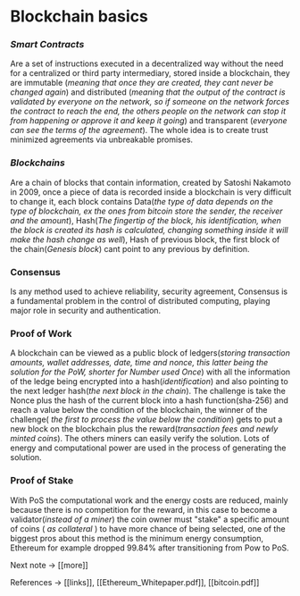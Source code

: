 <h1>Blockchain basics</h1>


 <h3><i>Smart Contracts</i></h3> <p>Are a set of instructions executed in a decentralized way without the need for a centralized or third party intermediary, stored inside a blockchain, they are immutable (<i>meaning that once they are created, they cant never be changed again</i>) and distributed (<i>meaning that the output of the contract is validated by everyone on the network, so if someone on the network forces the contract to reach the end, the others people on the network can stop it from happening or approve it and keep  it going</i>) and transparent (<i>everyone can see the terms of the agreement</i>). The whole idea is to create trust minimized agreements via unbreakable promises.</p>


<h3><i>Blockchains</i></h3> <p>Are a chain of blocks that contain information, created by Satoshi Nakamoto in 2009, once a piece of data is recorded inside a blockchain is very difficult to change it, each block contains Data(<i>the type of data depends on the type of blockchain, ex the ones from  bitcoin store the sender, the receiver and the amount</i>), Hash(<i>The fingertip of the block, his identification, when the block is created its hash is calculated, changing something inside it will make the hash change as well</i>), Hash of previous block, the first block of the chain(<i>Genesis block</i>) cant point to any previous by definition.</p>

<h3>Consensus</h3>
<p> Is any method used to achieve reliability, security agreement, Consensus is a fundamental problem in the control of distributed computing,  playing major role in security and authentication.</p>


<h3>Proof of Work</h3>
<p>A blockchain can be viewed as a public block of ledgers(<i>storing transaction amounts, wallet addresses, date, time and nonce, this latter being the solution for the PoW, shorter for Number used Once</i>) with all the information of the ledge being encrypted into a hash(<i>identification</i>) and also pointing to the next ledger hash(<i>the next block in the chain</i>). The challenge is take the Nonce plus the hash of the current block into a hash function(sha-256) and reach a value below the condition of the blockchain, the winner of the challenge(<i> the first to process the value below the condition</i>) gets to put a new block on the blockchain plus the reward(<i>transaction fees and newly minted coins</i>). The others miners can easily verify the solution. Lots of energy and computational power are used in the process of generating the solution.  </p>



<h3>Proof of Stake</h3>

<p>With PoS the computational work and the energy costs are reduced, mainly because there is no competition for the  reward, in this case to become a validator(<i>instead of a miner</i>)  the coin owner must "stake" a specific amount of coins (<i> as collateral </i>) to have more chance of being selected, one of the biggest pros about this method is the minimum energy consumption, Ethereum for example dropped 99.84% after transitioning from Pow to PoS.  </p>







Next note -> [[more]]


References -> [[links]], [[Ethereum_Whitepaper.pdf]], [[bitcoin.pdf]]




